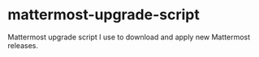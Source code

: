 # mattermost-upgrade-script
Mattermost upgrade script I use to download and apply new Mattermost releases.

